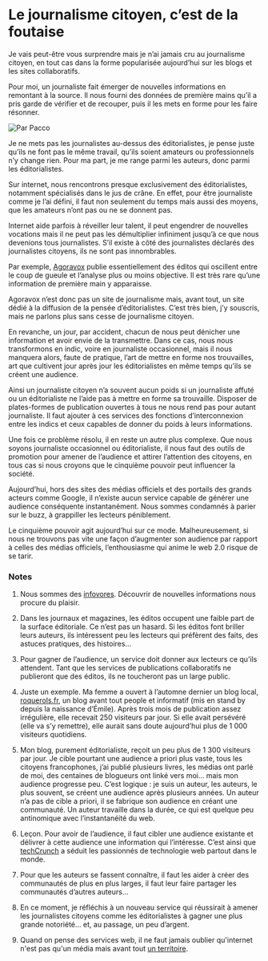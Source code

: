 # Le journalisme citoyen, c’est de la foutaise

Je vais peut-être vous surprendre mais je n’ai jamais cru au journalisme citoyen, en tout cas dans la forme popularisée aujourd’hui sur les blogs et les sites collaboratifs.

Pour moi, un journaliste fait émerger de nouvelles informations en remontant à la source. Il nous fourni des données de première mains qu’il a pris garde de vérifier et de recouper, puis il les mets en forme pour les faire résonner.

![Par Pacco](https://tcrouzet.com/images_tc/20070811pacco.jpg)

Je ne mets pas les journalistes au-dessus des éditorialistes, je pense juste qu’ils ne font pas le même travail, qu’ils soient amateurs ou professionnels n’y change rien. Pour ma part, je me range parmi les auteurs, donc parmi les éditorialistes.

Sur internet, nous rencontrons presque exclusivement des éditorialistes, notamment spécialisés dans le jus de crâne. En effet, pour être journaliste comme je l’ai défini, il faut non seulement du temps mais aussi des moyens, que les amateurs n’ont pas ou ne se donnent pas.

Internet aide parfois à réveiller leur talent, il peut engendrer de nouvelles vocations mais il ne peut pas les démultiplier infiniment jusqu’à ce que nous devenions tous journalistes. S’il existe à côté des journalistes déclarés des journalistes citoyens, ils ne sont pas innombrables.

Par exemple, [Agoravox](http://www.agoravox.fr) publie essentiellement des éditos qui oscillent entre le coup de gueule et l’analyse plus ou moins objective. Il est très rare qu’une information de première main y apparaisse.

Agoravox n’est donc pas un site de journalisme mais, avant tout, un site dédié à la diffusion de la pensée d’éditorialistes. C’est très bien, j’y souscris, mais ne parlons plus sans cesse de journalisme citoyen.

En revanche, un jour, par accident, chacun de nous peut dénicher une information et avoir envie de la transmettre. Dans ce cas, nous nous transformons en indic, voire en journaliste occasionnel, mais il nous manquera alors, faute de pratique, l’art de mettre en forme nos trouvailles, art que cultivent jour après jour les éditorialistes en même temps qu’ils se créent une audience.

Ainsi un journaliste citoyen n’a souvent aucun poids si un journaliste affuté ou un éditorialiste ne l’aide pas à mettre en forme sa trouvaille. Disposer de plates-formes de publication ouvertes à tous ne nous rend pas pour autant journaliste. Il faut ajouter à ces services des fonctions d’interconnexion entre les indics et ceux capables de donner du poids à leurs informations.

Une fois ce problème résolu, il en reste un autre plus complexe. Que nous soyons journaliste occasionnel ou éditorialiste, il nous faut des outils de promotion pour amener de l’audience et attirer l’attention des citoyens, en tous cas si nous croyons que le cinquième pouvoir peut influencer la société.

Aujourd’hui, hors des sites des médias officiels et des portails des grands acteurs comme Google, il n’existe aucun service capable de générer une audience conséquente instantanément. Nous sommes condamnés à parier sur le buzz, à grappiller les lecteurs péniblement.

Le cinquième pouvoir agit aujourd’hui sur ce mode. Malheureusement, si nous ne trouvons pas vite une façon d’augmenter son audience par rapport à celles des médias officiels, l’enthousiasme qui anime le web 2.0 risque de se tarir.

### Notes

1. Nous sommes des [infovores](/2006/07/28/infovore/). Découvrir de nouvelles informations nous procure du plaisir.

2. Dans les journaux et magazines, les éditos occupent une faible part de la surface éditoriale. Ce n’est pas un hasard. Si les éditos font briller leurs auteurs, ils intéressent peu les lecteurs qui préfèrent des faits, des astuces pratiques, des histoires…

3. Pour gagner de l’audience, un service doit donner aux lecteurs ce qu’ils attendent. Tant que les services de publications collaboratifs ne publieront que des éditos, ils ne toucheront pas un large public.

4. Juste un exemple. Ma femme a ouvert à l’automne dernier un blog local, [roquerols.fr](http://www.roquerols.fr), un blog avant tout people et informatif (mis en stand by depuis la naissance d’Émile). Après trois mois de publication assez irrégulière, elle recevait 250 visiteurs par jour. Si elle avait persévéré (elle va s’y remettre), elle aurait sans doute aujourd’hui plus de 1 000 visiteurs quotidiens.

5. Mon blog, purement éditorialiste, reçoit un peu plus de 1 300 visiteurs par jour. Je cible pourtant une audience a priori plus vaste, tous les citoyens francophones, j’ai publié plusieurs livres, les médias ont parlé de moi, des centaines de blogueurs ont linké vers moi… mais mon audience progresse peu. C’est logique : je suis un auteur, les auteurs, le plus souvent, se créent une audience après plusieurs années. Un auteur n’a pas de cible a priori, il se fabrique son audience en créant une communauté. Un auteur travaille dans la durée, ce qui est quelque peu antinomique avec l’instantanéité du web.

6. Leçon. Pour avoir de l’audience, il faut cibler une audience existante et délivrer à cette audience une information qui l’intéresse. C’est ainsi que [techCrunch](http://fr.techcrunch.com) a séduit les passionnés de technologie web partout dans le monde.

7. Pour que les auteurs se fassent connaître, il faut les aider à créer des communautés de plus en plus larges, il faut leur faire partager les communautés d’autres auteurs…

8. En ce moment, je réfléchis à un nouveau service qui réussirait à amener les journalistes citoyens comme les éditorialistes à gagner une plus grande notoriété… et, au passage, un peu d’argent.

9. Quand on pense des services web, il ne faut jamais oublier qu'internet n'est pas qu'un média mais avant tout [un territoire](/2006/07/12/internet-comme-territoire/).